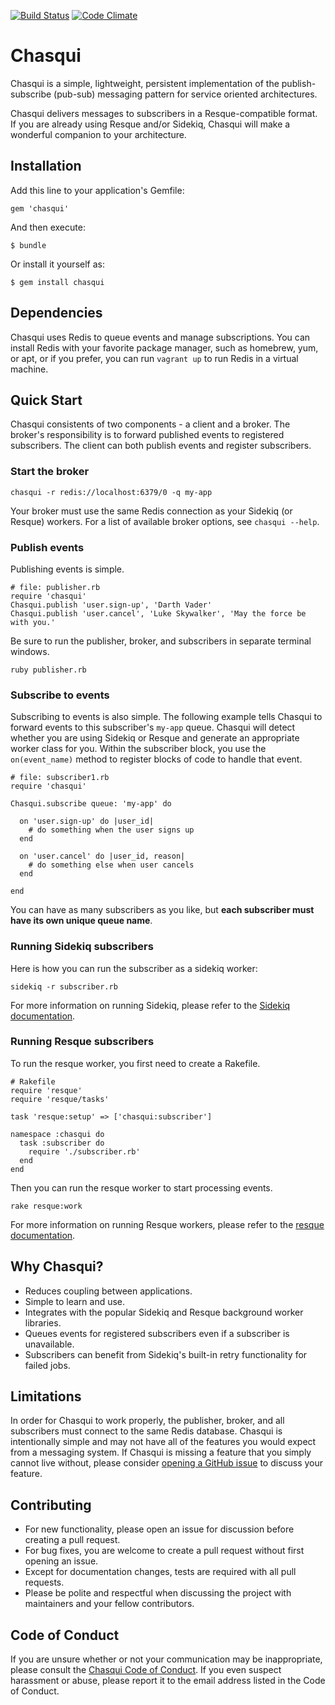 [![Build Status](https://travis-ci.org/jbgo/chasqui.svg?branch=master)](https://travis-ci.org/jbgo/chasqui)
[![Code Climate](https://codeclimate.com/github/jbgo/chasqui/badges/gpa.svg)](https://codeclimate.com/github/jbgo/chasqui)

# Chasqui

Chasqui is a simple, lightweight, persistent implementation of the publish-subscribe (pub-sub)
messaging pattern for service oriented architectures.

Chasqui delivers messages to subscribers in a Resque-compatible format. If you are already
using Resque and/or Sidekiq, Chasqui will make a wonderful companion to your architecture.

## Installation

Add this line to your application's Gemfile:

    gem 'chasqui'

And then execute:

    $ bundle

Or install it yourself as:

    $ gem install chasqui

## Dependencies

Chasqui uses Redis to queue events and manage subscriptions. You can install
Redis with your favorite package manager, such as homebrew, yum, or apt, or if
you prefer, you can run `vagrant up` to run Redis in a virtual machine.

## Quick Start

Chasqui consistents of two components - a client and a broker. The broker's
responsibility is to forward published events to registered subscribers. The
client can both publish events and register subscribers.

### Start the broker

    chasqui -r redis://localhost:6379/0 -q my-app

Your broker must use the same Redis connection as your Sidekiq (or Resque)
workers. For a list of available broker options, see `chasqui --help`.

### Publish events

Publishing events is simple.

    # file: publisher.rb
    require 'chasqui'
    Chasqui.publish 'user.sign-up', 'Darth Vader'
    Chasqui.publish 'user.cancel', 'Luke Skywalker', 'May the force be with you.'

Be sure to run the publisher, broker, and subscribers in separate terminal
windows.

    ruby publisher.rb

### Subscribe to events

Subscribing to events is also simple. The following example tells Chasqui to
forward events to this subscriber's `my-app` queue. Chasqui will detect whether
you are using Sidekiq or Resque and generate an appropriate worker class for you.
Within the subscriber block, you use the `on(event_name)` method to register blocks
of code to handle that event.

    # file: subscriber1.rb
    require 'chasqui'

    Chasqui.subscribe queue: 'my-app' do

      on 'user.sign-up' do |user_id|
        # do something when the user signs up
      end

      on 'user.cancel' do |user_id, reason|
        # do something else when user cancels
      end

    end

You can have as many subscribers as you like, but __each subscriber must have
its own unique queue name__.

### Running Sidekiq subscribers

Here is how you can run the subscriber as a sidekiq worker:

    sidekiq -r subscriber.rb

For more information on running Sidekiq, please refer to the [Sidekiq documentation](https://github.com/mperham/sidekiq).

### Running Resque subscribers

To run the resque worker, you first need to create a Rakefile.

    # Rakefile
    require 'resque'
    require 'resque/tasks'

    task 'resque:setup' => ['chasqui:subscriber']

    namespace :chasqui do
      task :subscriber do
        require './subscriber.rb'
      end
    end

Then you can run the resque worker to start processing events.

    rake resque:work

For more information on running Resque workers, please refer to the [resque documentation](https://github.com/resque/resque).

## Why Chasqui?

* Reduces coupling between applications.
* Simple to learn and use.
* Integrates with the popular Sidekiq and Resque background worker libraries.
* Queues events for registered subscribers even if a subscriber is unavailable.
* Subscribers can benefit from Sidekiq's built-in retry functionality for failed jobs.

## Limitations

In order for Chasqui to work properly, the publisher, broker, and all
subscribers must connect to the same Redis database. Chasqui is intentionally
simple and may not have all of the features you would expect from a messaging
system. If Chasqui is missing a feature that you simply cannot live without, please
consider [opening a GitHub issue]() to discuss your feature.

## Contributing

* For new functionality, please open an issue for discussion before creating a pull request.
* For bug fixes, you are welcome to create a pull request without first opening an issue.
* Except for documentation changes, tests are required with all pull requests.
* Please be polite and respectful when discussing the project with maintainers and your fellow contributors.

## Code of Conduct

If you are unsure whether or not your communication may be inappropriate, please consult the [Chasqui Code of Conduct](code-of-conduct.md).
If you even suspect harassment or abuse, please report it to the email address listed in the Code of Conduct.
